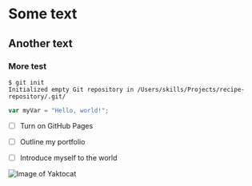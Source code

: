 # Some text
## Another text
### More test

```
$ git init
Initialized empty Git repository in /Users/skills/Projects/recipe-repository/.git/
```


``` javascript
var myVar = "Hello, world!";
```



- [ ] Turn on GitHub Pages
- [ ] Outline my portfolio
- [ ] Introduce myself to the world


![Image of Yaktocat](https://octodex.github.com/images/yaktocat.png)
